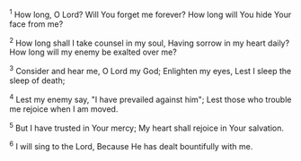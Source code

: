 <sup>1</sup> 
How long, O Lord? Will You forget me forever? How long will You hide Your face from me? 

<sup>2</sup> 
How long shall I take counsel in my soul, Having sorrow in my heart daily? How long will my enemy be exalted over me? 

<sup>3</sup> 
Consider and hear me, O Lord my God; Enlighten my eyes, Lest I sleep the sleep of death; 

<sup>4</sup> 
Lest my enemy say, "I have prevailed against him"; Lest those who trouble me rejoice when I am moved. 

<sup>5</sup> 
But I have trusted in Your mercy; My heart shall rejoice in Your salvation. 

<sup>6</sup> 
I will sing to the Lord, Because He has dealt bountifully with me.